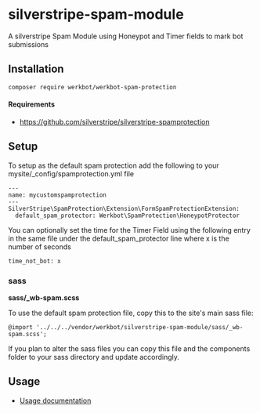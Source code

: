 # silverstripe-spam-module

A silverstripe Spam Module using Honeypot and Timer fields to mark bot submissions

## Installation
```
composer require werkbot/werkbot-spam-protection
```

#### Requirements
- https://github.com/silverstripe/silverstripe-spamprotection

## Setup
To setup as the default spam protection add the following to your mysite/_config/spamprotection.yml file

```
---
name: mycustomspamprotection
---
SilverStripe\SpamProtection\Extension\FormSpamProtectionExtension:
  default_spam_protector: Werkbot\SpamProtection\HoneypotProtector
```

You can optionally set the time for the Timer Field using the following entry in the same file under the default_spam_protector line where x is the number of seconds
```
time_not_bot: x
```

### sass
**sass/_wb-spam.scss**

To use the default spam protection file, copy this to the site's main sass file:

`@import '../../../vendor/werkbot/silverstripe-spam-module/sass/_wb-spam.scss';`

If you plan to alter the sass files you can copy this file and the components folder to your sass directory and update accordingly.

## Usage
* [Usage documentation](docs/en/README.md)
